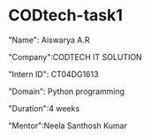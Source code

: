 # CODtech-task1
"Name": Aiswarya A.R

"Company":CODTECH IT SOLUTION

"Intern ID": CT04DG1613

"Domain": Python programming 

"Duration":4 weeks

"Mentor":Neela Santhosh Kumar

